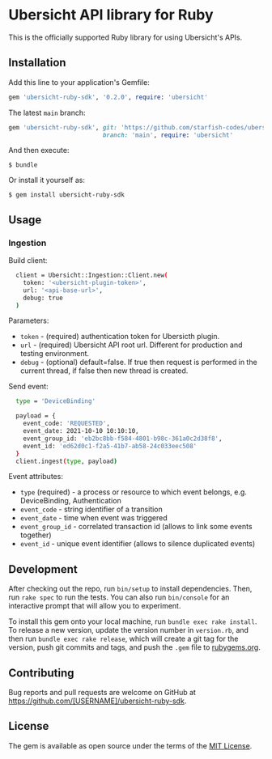 # Ubersicht API library for Ruby

This is the officially supported Ruby library for using Ubersicht's APIs.

## Installation

Add this line to your application's Gemfile:

```ruby
gem 'ubersicht-ruby-sdk', '0.2.0', require: 'ubersicht'
```

The latest `main` branch:

```ruby
gem 'ubersicht-ruby-sdk', git: 'https://github.com/starfish-codes/ubersicht-ruby-sdk.git',
                          branch: 'main', require: 'ubersicht'
```

And then execute:

    $ bundle

Or install it yourself as:

    $ gem install ubersicht-ruby-sdk

## Usage

### Ingestion

Build client:

```sh
  client = Ubersicht::Ingestion::Client.new(
    token: '<ubersicht-plugin-token>',
    url: '<api-base-url>',
    debug: true
  )
```

Parameters:

* `token` - (required) authentication token for Ubersicth plugin.
* `url` - (required) Ubersicht API root url. Different for production and testing environment.
* `debug` - (optional) default=false. If true then request is performed in the current thread, if false then new thread is created.

Send event:

```sh
  type = 'DeviceBinding'

  payload = {
    event_code: 'REQUESTED',
    event_date: 2021-10-10 10:10:10,
    event_group_id: 'eb2bc8bb-f584-4801-b98c-361a0c2d38f8',
    event_id: 'ed62d0c1-f2a5-41b7-ab58-24c033eec508'
  }
  client.ingest(type, payload)
```

Event attributes:

* `type` (required) - a process or resource to which event belongs, e.g. DeviceBinding, Authentication
* `event_code` - string identifier of a transition
* `event_date` - time when event was triggered
* `event_group_id` - correlated transaction id (allows to link some events together)
* `event_id` - unique event identifier (allows to silence duplicated events)

## Development

After checking out the repo, run `bin/setup` to install dependencies.
Then, run `rake spec` to run the tests.
You can also run `bin/console` for an interactive prompt that will allow you to experiment.

To install this gem onto your local machine, run `bundle exec rake install`.
To release a new version, update the version number in `version.rb`, and then run `bundle exec rake release`,
which will create a git tag for the version, push git commits and tags, and push the `.gem`
file to [rubygems.org](https://rubygems.org).

## Contributing

Bug reports and pull requests are welcome on GitHub at https://github.com/[USERNAME]/ubersicht-ruby-sdk.

## License

The gem is available as open source under the terms of the [MIT License](https://opensource.org/licenses/MIT).
